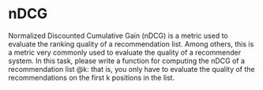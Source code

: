 # nDCG

Normalized Discounted Cumulative Gain (nDCG) is a metric used to evaluate the ranking quality of a recommendation list. 
Among others, this is a metric very commonly used to evaluate the quality of a recommender system. 
In this task, please write a function for computing the nDCG of a recommendation list @k: that is, you only have to evaluate the quality of the recommendations on the first k positions in the list.
